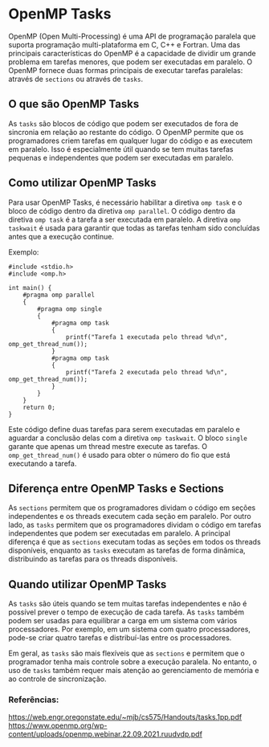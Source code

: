 # OpenMP Tasks

OpenMP (Open Multi-Processing) é uma API de programação paralela que suporta programação multi-plataforma em C, C++ e Fortran. Uma das principais características do OpenMP é a capacidade de dividir um grande problema em tarefas menores, que podem ser executadas em paralelo. O OpenMP fornece duas formas principais de executar tarefas paralelas: através de `sections` ou através de `tasks`.

## O que são OpenMP Tasks

As `tasks` são blocos de código que podem ser executados de fora de sincronia em relação ao restante do código. O OpenMP permite que os programadores criem tarefas em qualquer lugar do código e as executem em paralelo. Isso é especialmente útil quando se tem muitas tarefas pequenas e independentes que podem ser executadas em paralelo.

## Como utilizar OpenMP Tasks

Para usar OpenMP Tasks, é necessário habilitar a diretiva `omp task` e o bloco de código dentro da diretiva `omp parallel`. O código dentro da diretiva `omp task` é a tarefa a ser executada em paralelo. A diretiva `omp taskwait` é usada para garantir que todas as tarefas tenham sido concluídas antes que a execução continue.

Exemplo:

```
#include <stdio.h>
#include <omp.h>

int main() {
    #pragma omp parallel
    {
        #pragma omp single
        {
            #pragma omp task
            {
                printf("Tarefa 1 executada pelo thread %d\n", omp_get_thread_num());
            }
            #pragma omp task
            {
                printf("Tarefa 2 executada pelo thread %d\n", omp_get_thread_num());
            }
        }
    }
    return 0;
}
```

Este código define duas tarefas para serem executadas em paralelo e aguardar a conclusão delas com a diretiva `omp taskwait`. O bloco `single` garante que apenas um thread mestre execute as tarefas. O `omp_get_thread_num()` é usado para obter o número do fio que está executando a tarefa.

## Diferença entre OpenMP Tasks e Sections

As `sections` permitem que os programadores dividam o código em seções independentes e os threads executem cada seção em paralelo. Por outro lado, as `tasks` permitem que os programadores dividam o código em tarefas independentes que podem ser executadas em paralelo. A principal diferença é que as `sections` executam todas as seções em todos os threads disponíveis, enquanto as `tasks` executam as tarefas de forma dinâmica, distribuindo as tarefas para os threads disponíveis.

## Quando utilizar OpenMP Tasks

As `tasks` são úteis quando se tem muitas tarefas independentes e não é possível prever o tempo de execução de cada tarefa. As `tasks` também podem ser usadas para equilibrar a carga em um sistema com vários processadores. Por exemplo, em um sistema com quatro processadores, pode-se criar quatro tarefas e distribuí-las entre os processadores.

Em geral, as `tasks` são mais flexíveis que as `sections` e permitem que o programador tenha mais controle sobre a execução paralela. No entanto, o uso de `tasks` também requer mais atenção ao gerenciamento de memória e ao controle de sincronização.

### Referências:
https://web.engr.oregonstate.edu/~mjb/cs575/Handouts/tasks.1pp.pdf
https://www.openmp.org/wp-content/uploads/openmp.webinar.22.09.2021.ruudvdp.pdf
